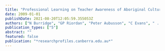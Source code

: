 ```yaml
---
title: "Professional Learning on Teacher Awareness of Aboriginal Cultural Knowledge and Its Impact on Teaching"
date: 2009-01-01
publishDate: 2021-08-20T12:05:59.355053Z
authors: ["N Burridge", "GP Riordan", "Peter Aubusson", "C Evans", " ..."]
publication_types: ["5"]
abstract: ""
featured: false
publication: "*researchprofiles.canberra.edu.au*"
---
```


